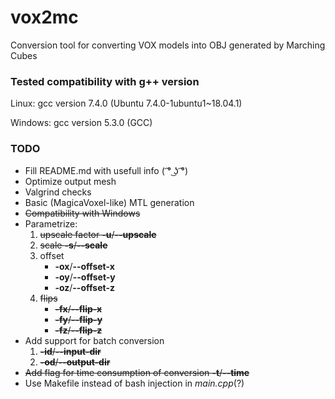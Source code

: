 # vox2mc
Conversion tool for converting VOX models into OBJ generated by Marching Cubes

### Tested compatibility with g++ version
Linux: gcc version 7.4.0 (Ubuntu 7.4.0-1ubuntu1~18.04.1)

Windows: gcc version 5.3.0 (GCC)

### TODO

* Fill README.md with usefull info ( ͡° ͜ʖ ͡°)
* Optimize output mesh
* Valgrind checks
* Basic (MagicaVoxel-like) MTL generation
* ~~Compatibility with Windows~~
* Parametrize:
	1. ~~upscale factor __-u__/__--upscale__~~
	2. ~~scale __-s__/__--scale__~~
	3. offset
		* __-ox__/__--offset-x__
		* __-oy__/__--offset-y__
		* __-oz__/__--offset-z__
	4. ~~flips~~
		* ~~__-fx__/__--flip-x__~~
		* ~~__-fy__/__--flip-y__~~
		* ~~__-fz__/__--flip-z__~~
* Add support for batch conversion
	1. ~~__-id__/__--input-dir__~~
	2. ~~__-od__/__--output-dir__~~
* ~~Add flag for time consumption of conversion __-t__/__--time__~~
* Use Makefile instead of bash injection in *main.cpp*(?)
